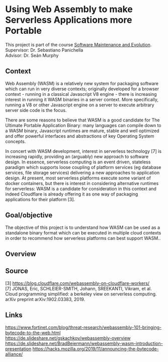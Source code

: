# Using Web Assembly to make Serverless Applications more Portable  
This project is part of the course [Software Maintenance and Evolution](https://www.ifi.uzh.ch/en/seal/teaching/courses/sme.html).    
Supervisor: Dr. Sebastiano Panichella   
Advisor: Dr. Seán Murphy

## Context 
Web Assembly (WASM) is a relatively new system for packaging software which can run in very diverse contexts; originally developed for a browser context - running in a classical Javascript V8 engine - there is increasing interest in running it WASM binaries in a server context. More specifically, running a V8 or other Javascript engine on a server to execute arbitrary server side code is the focus.

There are some reasons to believe that WASM is a good candidate for The Ultimate Portable Application Binary: many languages can compile down to a WASM binary, Javascript runtimes are mature, stable and well optimized and offer powerful interfaces and abstractions of key Operating System concepts.

In concert with WASM development, interest in serverless technology [7]  is increasing rapidly, providing an (arguably) new approach to software design. In essence, serverless computing is an event driven, stateless paradigm which supports loose coupling of platform services (eg database services, file storage services) delivering a new approaches to application design. At present, most serverless platforms execute some variant of docker containers, but there is interest in considering alternative runtimes for serverless: WASM is a candidate for consideration in this context and indeed Cloudflare is already offering it as one way of packaging applications for their platform [3]. 

## Goal/objective
The objective of this project is to understand how WASM can be used as a standalone binary format which can be executed in multiple cloud contexts in order to recommend how serverless platforms can best support WASM..

## Overview

## Source
[3] https://blog.cloudflare.com/webassembly-on-cloudflare-workers/   
[7] JONAS, Eric, SCHLEIER-SMITH, Johann, SREEKANTI, Vikram, et al. Cloud programming simplified: a berkeley view on serverless computing. arXiv preprint arXiv:1902.03383, 2019.

## Links
https://www.fortinet.com/blog/threat-research/webassembly-101-bringing-bytecode-to-the-web.html  
https://de.slideshare.net/gskachkov/webassembly-overview  
https://de.slideshare.net/BradBeiermann/webassembly-wasm-introduction-presentation
https://hacks.mozilla.org/2019/11/announcing-the-bytecode-alliance/
